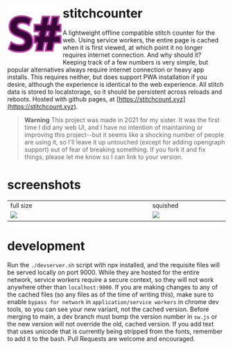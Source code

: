 <h1 overflow="auto">stitchcounter<img src="/src/icons/favicon-128.png" align="left"/></h1>

A lightweight offline compatible stitch counter for the web. Using service workers, the entire page is cached when it is first viewed, at which point it no longer requires internet connection. And why should it? Keeping track of a few numbers is very simple, but popular alternatives always require internet connection or heavy app installs. This requires neither, but does support PWA installation if you desire, although the experience is identical to the web experience. All stitch data is stored to localstorage, so it should be persistent across reloads and reboots. Hosted with github pages, at [https://stitchcount.xyz](https://stitchcount.xyz).

> **Warning**
> This project was made in 2021 for my sister. It was the first time I did any web UI, and I have no intention of maintaining or improving this project--but it seems like a shocking number of people are using it, so I'll leave it up untouched (except for adding opengraph support) out of fear of breaking something. If you fork it and fix things, please let me know so I can link to your version.

# screenshots

<table>
  <tr>
    <td>full size</td>
    <td>squished</td>
  </tr>
  <tr>
    <td width=700><img src="https://user-images.githubusercontent.com/72410860/114925962-9d2cdf00-9de4-11eb-8f28-d6fc09ef4c02.png"/></td>
    <td width=300><img src="https://user-images.githubusercontent.com/72410860/114926026-b2097280-9de4-11eb-9c19-35faced65ef7.png"/></td>
  </tr>
</table>

# development

Run the `./devserver.sh` script with npx installed, and the requisite files will be served locally on port 9000. While they are hosted for the entire network, service workers require a secure context, so they will not work anywhere other than `localhost:9000`. If you are making changes to any of the cached files (so any files as of the time of writing this), make sure to enable `bypass for network` in `application/service workers` in chrome dev tools, so you can see your new variant, not the cached version. Before merging to main, a dev branch must bump the version number in `sw.js` or the new version will not override the old, cached version. If you add text that uses unicode that is currently being stripped from the fonts, remember to add it to the bash. Pull Requests are welcome and encouraged.
